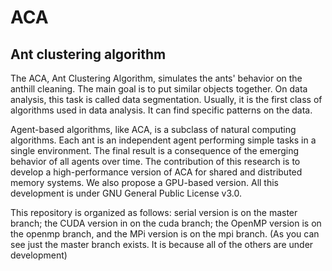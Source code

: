 # ACA

## Ant clustering algorithm

The ACA, Ant Clustering Algorithm, simulates the ants' behavior on the anthill cleaning. The main goal is to put similar objects together. On data analysis, this task is called data segmentation. Usually, it is the first class of algorithms used in data analysis. It can find specific patterns on the data.

Agent-based algorithms, like ACA, is a subclass of natural computing algorithms. Each ant is an independent agent performing simple tasks in a single environment. The final result is a consequence of the emerging behavior of all agents over time.
The contribution of this research is to develop a high-performance version of ACA for shared and distributed memory systems. We also propose a GPU-based version. All this development is under GNU General Public License v3.0.

This repository is organized as follows: serial version is on the master branch; the CUDA version in on the cuda branch; the OpenMP version is on the openmp branch, and the MPi version is on the mpi branch. (As you can see just the master branch exists. It is because all of the others are under development)
